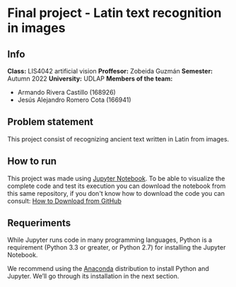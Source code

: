 # Final project - Latin text recognition in images

## Info

**Class:** LIS4042 artificial vision
**Proffesor:** Zobeida Guzmán
**Semester:** Autumn 2022
**University:** UDLAP
**Members of the team:** 
- Armando Rivera Castillo (168926)
- Jesús Alejandro Romero Cota (166941)

## Problem statement

This project consist of recognizing ancient text written in Latin from images.

## How to run

This project was made using [Jupyter Notebook](https://jupyter.org/). To be able to visualize the complete code and test its execution you can download the notebook from this same repository, if you don't know how to download the code you can consult: [How to Download from GitHub](https://www.gitkraken.com/learn/git/github-download#:~:text=Click%20on%20the%20file%20you,the%20file%2C%20and%20select%20Save%20)

## Requeriments

While Jupyter runs code in many programming languages, Python is a requirement (Python 3.3 or greater, or Python 2.7) for installing the Jupyter Notebook.

We recommend using the [Anaconda](https://www.anaconda.com/) distribution to install Python and Jupyter. We’ll go through its installation in the next section.